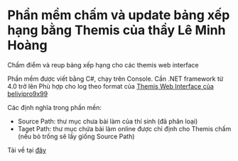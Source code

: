 # Phần mềm chấm và update bảng xếp hạng bằng Themis của thầy Lê Minh Hoàng
Chấm điểm và reup bảng xếp hạng cho các themis web interface

Phần mềm được viết bằng C#, chạy trên Console. Cần .NET framework từ 4.0 trở lên
Phù hợp cho log theo format của [Themis Web Interface của belivipro9x99](https://github.com/belivipro9x99/themis-web-interface)

Các định nghĩa trong phần mền:
* Source Path: thư mục chưa bài làm của thí sinh (đã phân loại)
* Taget Path: thư mục chứa bài làm online được chỉ định cho Themis chấm (nếu bỏ trống sẽ lấy giống Source Path)

Tải về tại [đây](https://github.com/Noboroto/Re-Score-Themis/releases)
